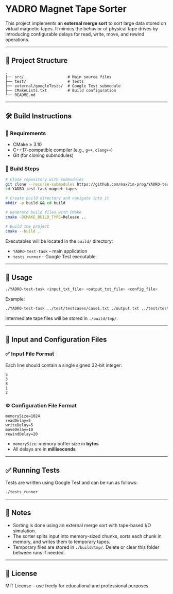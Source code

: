 # YADRO Magnet Tape Sorter

This project implements an **external merge sort** to sort large data stored on virtual magnetic tapes. It mimics the behavior of physical tape drives by introducing configurable delays for read, write, move, and rewind operations.

---

## 📁 Project Structure

```
.
├── src/                   # Main source files
├── test/                  # Tests
├── external/googleTests/  # Google Test submodule
├── CMakeLists.txt         # Build configuration
└── README.md              
```

---

## 🛠 Build Instructions

### 🔧 Requirements

- CMake ≥ 3.10
- C++17-compatible compiler (e.g., `g++`, `clang++`)
- Git (for cloning submodules)

### 🧱 Build Steps

```bash
# Clone repository with submodules
git clone --recurse-submodules https://github.com/max7im-prog/YADRO-test-task-magnet-tapes
cd YADRO-test-task-magnet-tapes

# Create build directory and navigate into it
mkdir -p build && cd build

# Generate build files with CMake
cmake -DCMAKE_BUILD_TYPE=Release ..

# Build the project
cmake --build .
```

Executables will be located in the `build/` directory:

- `YADRO-test-task` – main application
- `tests_runner` – Google Test executable

---

## 🚀 Usage

```bash
./YADRO-test-task <input_txt_file> <output_txt_file> <config_file>
```

Example:

```bash
./YADRO-test-task ../test/testcases/case1.txt ./output.txt ../test/testConfigs/config1.txt
```

Intermediate tape files will be stored in `./build/tmp/`.

---

## 📂 Input and Configuration Files

### ✅ Input File Format

Each line should contain a single signed 32-bit integer:

```
5
3
8
1
2
```

### ⚙️ Configuration File Format

```
memorySize=1024
readDelay=5
writeDelay=5
moveDelay=10
rewindDelay=20
```

- `memorySize`: memory buffer size in **bytes**
- All delays are in **milliseconds**

---

## ✅ Running Tests

Tests are written using Google Test and can be run as follows:

```bash
./tests_runner
```


---

## 📝 Notes

- Sorting is done using an external merge sort with tape-based I/O simulation.
- The sorter splits input into memory-sized chunks, sorts each chunk in memory, and writes them to temporary tapes.
- Temporary files are stored in `./build/tmp/`. Delete or clear this folder between runs if needed.

---

## 📄 License

MIT License – use freely for educational and professional purposes.

